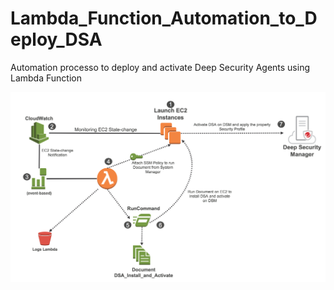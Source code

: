 # Lambda_Function_Automation_to_Deploy_DSA
Automation processo to deploy and activate Deep Security Agents using Lambda Function

![](Architecture.png)
